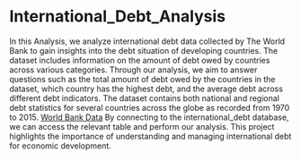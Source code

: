 # International_Debt_Analysis
In this Analysis, we analyze international debt data collected by The World Bank to gain insights into the debt situation of developing countries. The dataset includes information on the amount of debt owed by countries across various categories. Through our analysis, we aim to answer questions such as the total amount of debt owed by the countries in the dataset, which country has the highest debt, and the average debt across different debt indicators. 
The dataset contains both national and regional debt statistics for several countries across the globe as recorded from  1970 to 2015. [World Bank Data](https://datatopics.worldbank.org/debt/ids/country/CHN)
By connecting to the international_debt database, we can access the relevant table and perform our analysis. This project highlights the importance of understanding and managing international debt for economic development.
